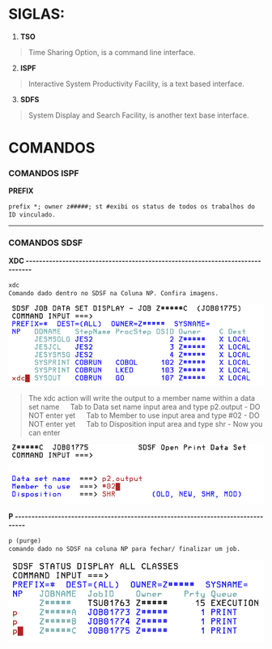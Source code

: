 # SIGLAS:

1. **TSO**
> Time Sharing Option, is a command line interface.

2. **ISPF**
> Interactive System Productivity Facility, is a text based interface.

3. **SDFS**
> System Display and Search Facility, is another text base interface.

# COMANDOS

### COMANDOS ISPF

**PREFIX**

    prefix *; owner z#####; st #exibi os status de todos os trabalhos do ID vinculado.

_______________________________________________________________

### COMANDOS SDSF

**XDC ------------------------------------------------------------------------------**

    xdc
    Comando dado dentro no SDSF na Coluna NP. Confira imagens.
    
![](https://github.com/ThreeDP/MTM/blob/master/MTM_img/xdc_01.png)

> The xdc action will write the output to a member name within a data set name
  Tab to Data set name input area and type p2.output - DO NOT enter yet
  Tab to Member to use input area and type #02 - DO NOT enter yet
  Tab to Disposition input area and type shr - Now you can enter
  
![](https://github.com/ThreeDP/MTM/blob/master/MTM_img/xdc_02.png)

**P --------------------------------------------------------------------------------**

    p (purge)
    comando dado no SDSF na coluna NP para fechar/ finalizar um job.

![](https://github.com/ThreeDP/MTM/blob/master/MTM_img/purge.png)
    

